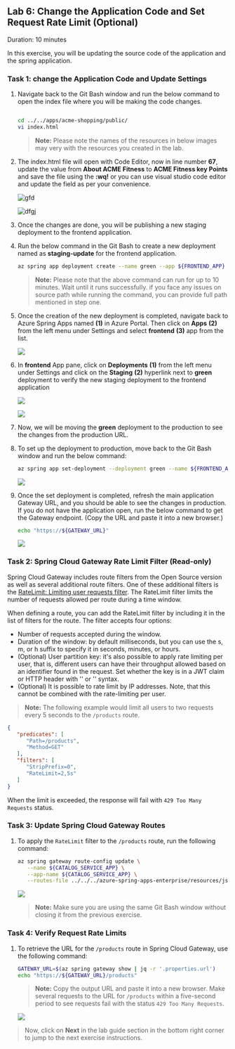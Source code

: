 ## Lab 6: Change the Application Code and Set Request Rate Limit (Optional)

Duration: 10 minutes

  In this exercise, you will be updating the source code of the application and the spring application.

### Task 1: change the Application Code and Update Settings

1. Navigate back to the Git Bash window and run the below command to open the index file where you will be making the code changes. 

   ```bash
   
   cd ../../apps/acme-shopping/public/
   vi index.html
   ```

    > **Note:** Please note the names of the resources in below images may very with the resources you created in the lab. 

2. The index.html file will open with Code Editor, now in line number **67**, update the value from **About ACME Fitness** to **ACME Fitness key Points** and save the file using the **:wq!** or you can use visual studio code editor and update the field as per your convenience.

     ![gfd](Images/lab6.png)

     ![dfgj](Images/keyupdates2.png)

3. Once the changes are done, you will be publishing a new staging deployment to the frontend application.

4. Run the below command in the Git Bash to create a new deployment named as **staging-update** for the frontend application.

    ```bash
    az spring app deployment create --name green --app ${FRONTEND_APP} --source-path ../../../apps/acme-shopping 
    ```
  
    > **Note:** Please note that the above command can run for up to 10 minutes. Wait until it runs successfully. if you face any issues on source path while running the command, you can provide full path mentioned in step one.

  
5. Once the creation of the new deployment is completed, navigate back to Azure Spring Apps named **<inject key="Spring App Name" enableCopy="true" />** **(1)** in Azure Portal. Then click on **Apps** **(2)** from the left menu under Settings and select **frontend** **(3)** app from the list.

    ![](Images/lab6-frontend-app.png)
    
6. In **frontend** App pane, click on **Deployments** **(1)** from the left menu under Settings and click on the **Staging** **(2)** hyperlink next to **green** deployment to verify the new staging deployment to the frontend application
    
    ![](Images/lab6-green-app.png)
    
    ![](Images/green.png)
    
7. Now, we will be moving the **green** deployment to the production to see the changes from the production URL.

8. To set up the deployment to production, move back to the Git Bash window and run the below command:

    ```bash
    az spring app set-deployment --deployment green --name ${FRONTEND_APP}
    ```
    
    ![](Images/updatesstagging.png)
    
9. Once the set deployment is completed, refresh the main application Gateway URL, and you should be able to see the changes in production. If you do not have the application open, run the below command to get the Gateway endpoint. (Copy the URL and paste it into a new browser.)

    ```bash
    echo "https://${GATEWAY_URL}"
    ```
     ![](Images/movetoprod.png)


### Task 2: Spring Cloud Gateway Rate Limit Filter (Read-only)

Spring Cloud Gateway includes route filters from the Open Source version as well as several additional route filters. One of these additional filters is the [RateLimit: Limiting user requests filter](https://docs.vmware.com/en/VMware-Spring-Cloud-Gateway-for-Kubernetes/1.1/scg-k8s/GUID-route-filters.html#ratelimit-limiting-user-requests-filter). The RateLimit filter limits the number of requests allowed per route during a time window.

   When defining a route, you can add the RateLimit filter by including it in the list of filters for the route. The filter accepts four options:

   * Number of requests accepted during the window.
   * Duration of the window: by default milliseconds, but you can use the s, m, or h suffix to specify it in seconds, minutes, or hours.
   * (Optional) User partition key: it's also possible to apply rate limiting per user, that is, different users can have their throughput allowed based on an identifier found in the request. Set whether the key is in a JWT claim or HTTP header with '' or '' syntax.
   * (Optional) It is possible to rate limit by IP addresses. Note, that this cannot be combined with the rate-limiting per user.

   > **Note:** The following example would limit all users to two requests every 5 seconds to the `/products` route.

   ```json
   {
      "predicates": [
         "Path=/products",
         "Method=GET"
      ],
      "filters": [
         "StripPrefix=0",
         "RateLimit=2,5s"
      ]
   }
   ```

When the limit is exceeded, the response will fail with `429 Too Many Requests` status.

### Task 3: Update Spring Cloud Gateway Routes

1. To apply the `RateLimit` filter to the `/products` route, run the following command:

   ```bash
   az spring gateway route-config update \
      --name ${CATALOG_SERVICE_APP} \
      --app-name ${CATALOG_SERVICE_APP} \
      --routes-file ../../../azure-spring-apps-enterprise/resources/json/routes/catalog-service_rate-limit.json
   ```

   ![](Images/mjv2-30-new.png)
   
   
   > **Note:** Make sure you are using the same Git Bash window without closing it from the previous exercise.

### Task 4: Verify Request Rate Limits

1. To retrieve the URL for the `/products` route in Spring Cloud Gateway, use the following command:

   ```bash
   GATEWAY_URL=$(az spring gateway show | jq -r '.properties.url')
   echo "https://${GATEWAY_URL}/products"
   ```

     > **Note:** Copy the output URL and paste it into a new browser. Make several requests to the URL for `/products` within a five-second period to see requests fail with the status `429 Too Many Requests`.
   
   ![](Images/L7-t3-s1.png) 


> Now, click on **Next** in the lab guide section in the bottom right corner to jump to the next exercise instructions.
